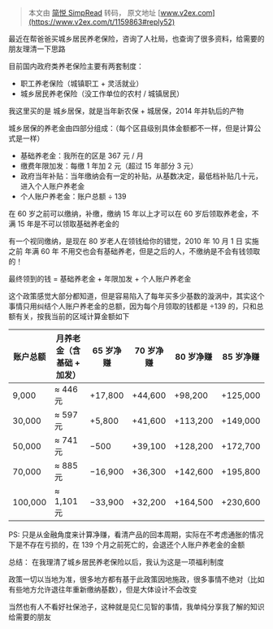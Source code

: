 > 本文由 [简悦 SimpRead](http://ksria.com/simpread/) 转码， 原文地址 [www.v2ex.com](https://www.v2ex.com/t/1159863#reply52)

最近在帮爸爸买城乡居民养老保险，咨询了人社局，也查询了很多资料，给需要的朋友理清一下思路

目前国内政府类养老保险主要有两套制度：

*   职工养老保险（城镇职工 + 灵活就业）
*   城乡居民养老保险（没工作单位的农村 / 城镇居民）

我这里买的是 城乡居保，就是当年新农保 + 城居保，2014 年并轨后的产物

城乡居保的养老金由四部分组成：（每个区县级别具体金额都不一样，但是计算公式是一样）

*   基础养老金：我所在的区是 367 元 / 月
*   缴费年限加发：每缴 1 年加 2 元（超过 15 年部分 3 元）
*   政府当年补贴：当年缴纳会有一定的补贴，从基数决定，最低档补贴几十元，进入个人账户养老金
*   个人账户养老金：账户总额 ÷ 139

在 60 岁之前可以缴纳，补缴，缴纳 15 年以上才可以在 60 岁后领取养老金，不满 15 年是不可以领取基础养老金的

有一个视同缴纳，是现在 80 岁老人在领钱给你的错觉，2010 年 10 月 1 日 实施之前 年满 60 年 不用交也会有基础养老，但是之后的人，不缴纳是不会有钱领取的！

最终领到的钱 = 基础养老金 + 年限加发 + 个人账户养老金

这个政策感觉大部分都知道，但是容易陷入了每年买多少基数的漩涡中，其实这个事情只用纠结个人账户养老金的总额，因为每个月领取的钱都是 ÷139 的，只和总额有关，按我当前的区域计算金额如下

<table><thead><tr><th>账户总额</th><th>月养老金（含基础 + 加发）</th><th>65 岁净赚</th><th>70 岁净赚</th><th>80 岁净赚</th><th>85 岁净赚</th></tr></thead><tbody><tr><td>9,000</td><td>≈ 446 元</td><td>+17,800</td><td>+44,600</td><td>+98,200</td><td>+125,000</td></tr><tr><td>30,000</td><td>≈ 597 元</td><td>+5,800</td><td>+41,600</td><td>+113,200</td><td>+149,000</td></tr><tr><td>50,000</td><td>≈ 741 元</td><td>−500</td><td>+39,100</td><td>+128,200</td><td>+172,700</td></tr><tr><td>70,000</td><td>≈ 885 元</td><td>−16,900</td><td>+36,300</td><td>+142,600</td><td>+195,800</td></tr><tr><td>100,000</td><td>≈ 1,101 元</td><td>−33,900</td><td>+32,200</td><td>+164,500</td><td>+230,600</td></tr></tbody></table>

PS: 只是从金融角度来计算净赚，看清产品的回本周期，实际在不考虑通胀的情况下是不存在亏损的，在 139 个月之前死亡的，会退还个人账户养老金的金额

总结： 在我理清了城乡居民养老保险以后，我认为这是一项福利制度

政策一切以当地为准，很多地方都有基于此政策因地施政，很多事情不绝对（比如有些地方允许退往年重新缴纳基数），但是大体设计不会改变

当然也有人不看好社保池子，这种就是见仁见智的事情，我单纯分享我了解的知识给需要的朋友